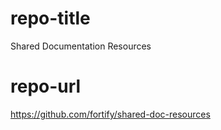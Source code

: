 # repo-title
Shared Documentation Resources

# repo-url
https://github.com/fortify/shared-doc-resources
